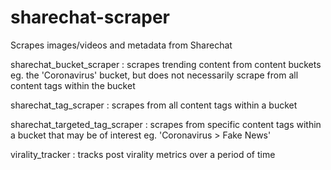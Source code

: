 # sharechat-scraper
Scrapes images/videos and metadata from Sharechat

sharechat_bucket_scraper : scrapes trending content from content buckets eg. the 'Coronavirus' bucket, but does not necessarily scrape from all content tags within the bucket

sharechat_tag_scraper : scrapes from all content tags within a bucket

sharechat_targeted_tag_scraper : scrapes from specific content tags within a bucket that may be of interest eg. 'Coronavirus > Fake News' 

virality_tracker : tracks post virality metrics over a period of time


